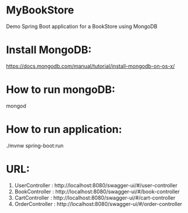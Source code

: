 # MyBookStore
Demo Spring Boot application for a BookStore using MongoDB

# Install MongoDB:    
https://docs.mongodb.com/manual/tutorial/install-mongodb-on-os-x/

# How to run mongoDB: 
mongod

# How to run application:
 ./mvnw spring-boot:run
 
# URL: 
1. UserController : http://localhost:8080/swagger-ui/#/user-controller
1. BookController : http://localhost:8080/swagger-ui/#/book-controller
1. CartController : http://localhost:8080/swagger-ui/#/cart-controller
1. OrderController : http://localhost:8080/swagger-ui/#/order-controller
